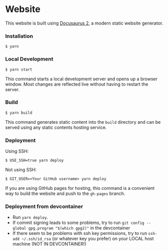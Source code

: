 # Website

This website is built using [Docusaurus 2](https://docusaurus.io/), a modern static website generator.

### Installation

```
$ yarn
```

### Local Development

```
$ yarn start
```

This command starts a local development server and opens up a browser window. Most changes are reflected live without having to restart the server.

### Build

```
$ yarn build
```

This command generates static content into the `build` directory and can be served using any static contents hosting service.

### Deployment

Using SSH:

```
$ USE_SSH=true yarn deploy
```

Not using SSH:

```
$ GIT_USER=<Your GitHub username> yarn deploy
```

If you are using GitHub pages for hosting, this command is a convenient way to build the website and push to the `gh-pages` branch.


### Deployment from devcontainer
* Run `yarn deploy`. 
* If commit signing leads to some problems, try to run `git config --global gpg.program "$(which gpg2)"` in the devcontainer
* If there seem to be problems with ssh key permissions, try to run `ssh-add ~/.ssh/id_rsa` (or whatever key you prefer) on your LOCAL host machine (NOT IN DEVCONTAINER!)